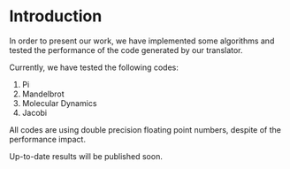 

# Introduction #

In order to present our work, we have implemented some algorithms and tested the performance of the code generated by our translator.

Currently, we have tested the following codes:

  1. Pi
  1. Mandelbrot
  1. Molecular Dynamics
  1. Jacobi

All codes are using double precision floating point numbers, despite of the performance impact.

Up-to-date results will be published soon.